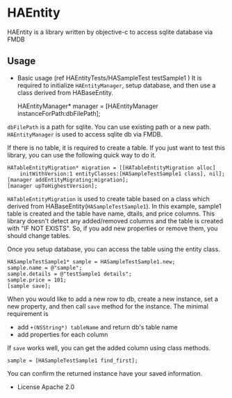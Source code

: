 HAEntity
========

HAEntity is a library written by objective-c to access sqlite database via FMDB


Usage
-------

* Basic usage (ref HAEntityTests/HASampleTest testSample1 )
It is required to initialize `HAEntityManager`, setup database, and then use a class
derived from HABaseEntity.

    HAEntityManager* manager = [HAEntityManager instanceForPath:dbFilePath];

`dbFilePath` is a path for sqlite. You can use existing path or a new path.
`HAEntityManager` is used to access sqlite db via FMDB.

If there is no table, it is required to create a table. If you just want to test
this library, you can use the following quick way to do it.

    HATableEntityMigration* migration = [[HATableEntityMigration alloc]
        initWithVersion:1 entityClasses:[HASampleTestSample1 class], nil];
    [manager addEntityMigrating:migration];
    [manager upToHighestVersion];

`HATableEntityMigration` is used to create table based on a class
which derived from HABaseEntity(`HASampleTestSample1`). In this example,
sample1 table is created and the table have name, dtails, and price columns.
This library doesn't detect any added/removed columns and the table
is created with "IF NOT EXISTS". So, if you add new properties or remove
them, you should change tables.

Once you setup database, you can access the table using the entity class.

    HASampleTestSample1* sample = HASampleTestSample1.new;
    sample.name = @"sample";
    sample.details = @"testSample1 details";
    sample.price = 101;
    [sample save];

When you would like to add a new row to db, create a new instance, set
a new property, and then call `save` method for the instance.
The minimal requirement is

* add `+(NSString*) tableName` and return db's table name
* add properties for each column

If `save` works well, you can get the added column using class methods.

    sample = [HASampleTestSample1 find_first];

You can confirm the returned instance have your saved information.



* License
  Apache 2.0


